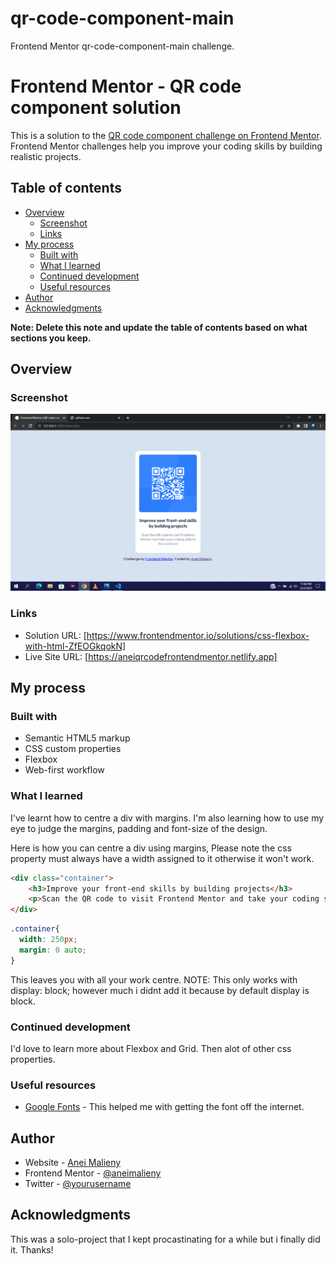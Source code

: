# qr-code-component-main
Frontend Mentor qr-code-component-main challenge.
# Frontend Mentor - QR code component solution

This is a solution to the [QR code component challenge on Frontend Mentor](https://www.frontendmentor.io/challenges/qr-code-component-iux_sIO_H). Frontend Mentor challenges help you improve your coding skills by building realistic projects. 

## Table of contents

- [Overview](#overview)
  - [Screenshot](#screenshot)
  - [Links](#links)
- [My process](#my-process)
  - [Built with](#built-with)
  - [What I learned](#what-i-learned)
  - [Continued development](#continued-development)
  - [Useful resources](#useful-resources)
- [Author](#author)
- [Acknowledgments](#acknowledgments)

**Note: Delete this note and update the table of contents based on what sections you keep.**

## Overview

### Screenshot

![](./screenshot.png)


### Links

- Solution URL: [https://www.frontendmentor.io/solutions/css-flexbox-with-html-ZfEOGkqokN]
- Live Site URL: [https://aneiqrcodefrontendmentor.netlify.app]
## My process

### Built with

- Semantic HTML5 markup
- CSS custom properties
- Flexbox
- Web-first workflow


### What I learned

I've learnt how to centre a div with margins.
I'm also learning how to use my eye to judge the margins, padding and font-size of the design.

Here is how you can centre a div using margins, Please note the css property must always have a width assigned to it otherwise it won't work.
```HTML
<div class="container">
    <h3>Improve your front-end skills by building projects</h3>
    <p>Scan the QR code to visit Frontend Mentor and take your coding skills to the next level</p>
</div>
```
```css
.container{
  width: 250px;
  margin: 0 auto;
}
```
This leaves you with all your work centre. NOTE: This only works with display: block; however much i didnt add it because by default display is block.


### Continued development

I'd love to learn more about Flexbox and Grid. Then alot of other css properties.

### Useful resources

- [Google Fonts](https://www.googlefonts.com) - This helped me with getting the font off the internet.

## Author

- Website - [Anei Malieny](https://www.twitter.com/sickomody)
- Frontend Mentor - [@aneimalieny](https://www.frontendmentor.io/profile/aneimalieny)
- Twitter - [@yourusername](https://www.twitter.com/sickomody)

## Acknowledgments

This was a solo-project that I kept procastinating for a while but i finally did it. Thanks!
